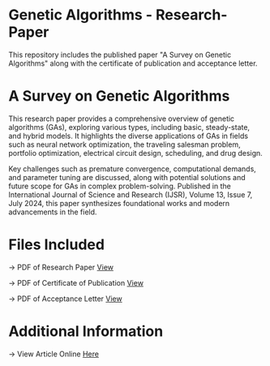 # Genetic Algorithms - Research-Paper
This repository includes the published paper "A Survey on Genetic Algorithms" along with the certificate of publication and acceptance letter.


# A Survey on Genetic Algorithms

This research paper provides a comprehensive overview of genetic algorithms (GAs), exploring various types, including basic, steady-state, and hybrid models. It highlights the diverse applications of GAs in fields such as neural network optimization, the traveling salesman problem, portfolio optimization, electrical circuit design, scheduling, and drug design. 

Key challenges such as premature convergence, computational demands, and parameter tuning are discussed, along with potential solutions and future scope for GAs in complex problem-solving. Published in the International Journal of Science and Research (IJSR), Volume 13, Issue 7, July 2024, this paper synthesizes foundational works and modern advancements in the field.

# Files Included

-> PDF of Research Paper [View](https://github.com/AhanaS07/Genetic-Algorithms---Research-Paper/blob/main/Published%20Paper.pdf)

-> PDF of Certificate of Publication [View](https://github.com/AhanaS07/Genetic-Algorithms---Research-Paper/blob/main/Certificate.pdf)

-> PDF of Acceptance Letter [View](https://github.com/AhanaS07/Genetic-Algorithms---Research-Paper/blob/main/Acceptance%20Letter.pdf)

# Additional Information

-> View Article Online [Here](https://www.ijsr.net/getabstract.php?paperid=SR24721004409)
